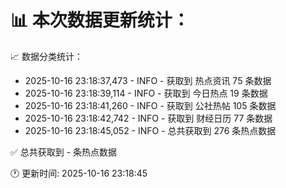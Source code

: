 📊 本次数据更新统计：
==========================

📈 数据分类统计：
- 2025-10-16 23:18:37,473 - INFO - 获取到 热点资讯 75 条数据
- 2025-10-16 23:18:39,114 - INFO - 获取到 今日热点 19 条数据
- 2025-10-16 23:18:41,260 - INFO - 获取到 公社热帖 105 条数据
- 2025-10-16 23:18:42,742 - INFO - 获取到 财经日历 77 条数据
- 2025-10-16 23:18:45,052 - INFO - 总共获取到 276 条热点数据

✅ 总共获取到 - 条热点数据

🕐 更新时间: 2025-10-16 23:18:45
